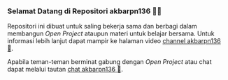 ### Selamat Datang di Repositori akbarpn136 🙏🏻

<!--
**akbarpn136/akbarpn136** is a ✨ _special_ ✨ repository because its `README.md` (this file) appears on your GitHub profile.

Here are some ideas to get you started:

- 🔭 I’m currently working on ...
- 🌱 I’m currently learning ...
- 👯 I’m looking to collaborate on ...
- 🤔 I’m looking for help with ...
- 💬 Ask me about ...
- 📫 How to reach me: ...
- 😄 Pronouns: ...
- ⚡ Fun fact: ...
-->

Repositori ini dibuat untuk saling bekerja sama dan berbagi dalam membangun _Open Project_ ataupun materi untuk belajar bersama. Untuk informasi lebih lanjut dapat mampir ke halaman video [channel akbarpn136 🎥](https://youtube.com/user/akbarpn136).

Apabila teman-teman berminat gabung dengan _Open Project_ atau chat dapat melalui tautan [chat akbarpn136 💬](https://discord.gg/7dTG9sg).
